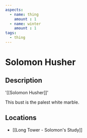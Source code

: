 ```yaml
---
aspects: 
  - name: thing
    amount : 1
  - name: winter
    amount : 1
tags:
  - thing
---
```


# Solomon Husher

## Description
'[[Solomon Husher]]'

This bust is the palest white marble.
## Locations
- [[Long Tower - Solomon's Study]]